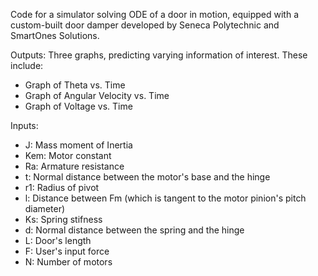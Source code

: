 Code for a simulator solving ODE of a door in motion, equipped with a custom-built door damper developed by Seneca Polytechnic and SmartOnes Solutions.

Outputs:
Three graphs, predicting varying information of interest. These include:
- Graph of Theta vs. Time
- Graph of Angular Velocity vs. Time
- Graph of Voltage vs. Time

Inputs:
- J: Mass moment of Inertia
- Kem: Motor constant
- Ra: Armature resistance
- t: Normal distance between the motor's base and the hinge
- r1: Radius of pivot
- l: Distance between Fm (which is tangent to the motor pinion's pitch diameter)
- Ks: Spring stifness
- d: Normal distance between the spring and the hinge
- L: Door's length
- F: User's input force
- N: Number of motors


